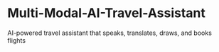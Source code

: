 # Multi-Modal-AI-Travel-Assistant
AI-powered travel assistant that speaks, translates, draws, and books flights
